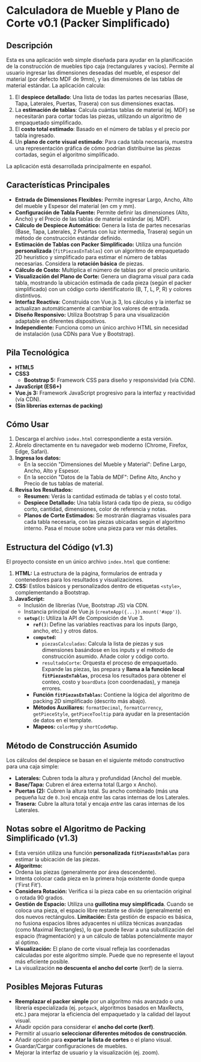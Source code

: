 # Calculadora de Mueble y Plano de Corte v0.1 (Packer Simplificado)

## Descripción

Esta es una aplicación web simple diseñada para ayudar en la planificación de la construcción de muebles tipo caja (rectangulares y vacíos). Permite al usuario ingresar las dimensiones deseadas del mueble, el espesor del material (por defecto MDF de 9mm), y las dimensiones de las tablas de material estándar. La aplicación calcula:

1.  El **despiece detallado**: Una lista de todas las partes necesarias (Base, Tapa, Laterales, Puertas, Trasera) con sus dimensiones exactas.
2.  La **estimación de tablas**: Calcula cuántas tablas de material (ej. MDF) se necesitarán para cortar todas las piezas, utilizando un algoritmo de empaquetado simplificado.
3.  El **costo total estimado**: Basado en el número de tablas y el precio por tabla ingresado.
4.  Un **plano de corte visual estimado**: Para cada tabla necesaria, muestra una representación gráfica de cómo podrían distribuirse las piezas cortadas, según el algoritmo simplificado.

La aplicación está desarrollada principalmente en español.

## Características Principales

* **Entrada de Dimensiones Flexibles:** Permite ingresar Largo, Ancho, Alto del mueble y Espesor del material (en cm y mm).
* **Configuración de Tabla Fuente:** Permite definir las dimensiones (Alto, Ancho) y el Precio de las tablas de material estándar (ej. MDF).
* **Cálculo de Despiece Automático:** Genera la lista de partes necesarias (Base, Tapa, Laterales, 2 Puertas con luz intermedia, Trasera) según un método de construcción estándar definido.
* **Estimación de Tablas con Packer Simplificado:** Utiliza una función **personalizada** (`fitPiezasEnTablas`) con un algoritmo de empaquetado 2D heurístico y simplificado para estimar el número de tablas necesarias. Considera la **rotación básica** de piezas.
* **Cálculo de Costo:** Multiplica el número de tablas por el precio unitario.
* **Visualización del Plano de Corte:** Genera un diagrama visual para cada tabla, mostrando la ubicación estimada de cada pieza (según el packer simplificado) con un código corto identificatorio (B, T, L, P, R) y colores distintivos.
* **Interfaz Reactiva:** Construida con Vue.js 3, los cálculos y la interfaz se actualizan automáticamente al cambiar los valores de entrada.
* **Diseño Responsivo:** Utiliza Bootstrap 5 para una visualización adaptable en diferentes dispositivos.
* **Independiente:** Funciona como un único archivo HTML sin necesidad de instalación (usa CDNs para Vue y Bootstrap).

## Pila Tecnológica

* **HTML5**
* **CSS3**
    * **Bootstrap 5:** Framework CSS para diseño y responsividad (vía CDN).
* **JavaScript (ES6+)**
* **Vue.js 3:** Framework JavaScript progresivo para la interfaz y reactividad (vía CDN).
* **(Sin librerías externas de packing)**

## Cómo Usar

1.  Descarga el archivo `index.html` correspondiente a esta versión.
2.  Ábrelo directamente en tu navegador web moderno (Chrome, Firefox, Edge, Safari).
3.  **Ingresa los datos:**
    * En la sección "Dimensiones del Mueble y Material": Define Largo, Ancho, Alto y Espesor.
    * En la sección "Datos de la Tabla de MDF": Define Alto, Ancho y Precio de tus tablas de material.
4.  **Revisa los Resultados:**
    * **Resumen:** Verás la cantidad estimada de tablas y el costo total.
    * **Despiece Detallado:** Una tabla listará cada tipo de pieza, su código corto, cantidad, dimensiones, color de referencia y notas.
    * **Planos de Corte Estimados:** Se mostrarán diagramas visuales para cada tabla necesaria, con las piezas ubicadas según el algoritmo interno. Pasa el mouse sobre una pieza para ver más detalles.

## Estructura del Código (v1.3)

El proyecto consiste en un único archivo `index.html` que contiene:

1.  **HTML:** La estructura de la página, formularios de entrada y contenedores para los resultados y visualizaciones.
2.  **CSS:** Estilos básicos y personalizados dentro de etiquetas `<style>`, complementando a Bootstrap.
3.  **JavaScript:**
    * Inclusión de librerías (Vue, Bootstrap JS) vía CDN.
    * Instancia principal de Vue.js (`createApp({...}).mount('#app')`).
    * **`setup()`:** Utiliza la API de Composición de Vue 3.
        * **`ref()`:** Define las variables reactivas para los inputs (largo, ancho, etc.) y otros datos.
        * **`computed`:**
            * `piezasCalculadas`: Calcula la lista de piezas y sus dimensiones basándose en los inputs y el método de construcción asumido. Añade color y código corto.
            * `resultadoCorte`: Orquesta el proceso de empaquetado. Expande las piezas, las prepara y **llama a la función local `fitPiezasEnTablas`**, procesa los resultados para obtener el conteo, costo y `boardData` (con coordenadas), y maneja errores.
        * **Función `fitPiezasEnTablas`:** Contiene la lógica del algoritmo de packing 2D simplificado (descrito más abajo).
        * **Métodos Auxiliares:** `formatDecimal`, `formatCurrency`, `getPieceStyle`, `getPieceTooltip` para ayudar en la presentación de datos en el template.
        * **Mapeos:** `colorMap` y `shortCodeMap`.

## Método de Construcción Asumido

Los cálculos del despiece se basan en el siguiente método constructivo para una caja simple:

* **Laterales:** Cubren toda la altura y profundidad (Ancho) del mueble.
* **Base/Tapa:** Cubren el área externa total (Largo x Ancho).
* **Puertas (2):** Cubren la altura total. Su ancho combinado (más una pequeña luz de `0.3cm`) encaja *entre* las caras internas de los Laterales.
* **Trasera:** Cubre la altura total y encaja *entre* las caras internas de los Laterales.

## Notas sobre el Algoritmo de Packing Simplificado (v1.3)

* Esta versión utiliza una función **personalizada `fitPiezasEnTablas`** para estimar la ubicación de las piezas.
* **Algoritmo:**
* Ordena las piezas (generalmente por área descendente).
* Intenta colocar cada pieza en la primera hoja existente donde quepa ('First Fit').
* **Considera Rotación:** Verifica si la pieza cabe en su orientación original o rotada 90 grados.
* **Gestión de Espacio:** Utiliza una **guillotina muy simplificada**. Cuando se coloca una pieza, el espacio libre restante se divide (generalmente) en dos nuevos rectángulos. **Limitación:** Esta gestión de espacio es básica, no fusiona espacios libres adyacentes ni utiliza técnicas avanzadas (como Maximal Rectangles), lo que puede llevar a una subutilización del espacio (fragmentación) y a un cálculo de tablas potencialmente mayor al óptimo.
* **Visualización:** El plano de corte visual refleja las coordenadas calculadas por este algoritmo simple. Puede que no represente el layout más eficiente posible.
* La visualización **no descuenta el ancho del corte** (kerf) de la sierra.

## Posibles Mejoras Futuras

* **Reemplazar el packer simple** por un algoritmo más avanzado o una librería especializada (ej. `potpack`, algoritmos basados en MaxRects, etc.) para mejorar la eficiencia del empaquetado y la calidad del layout visual.
* Añadir opción para considerar el **ancho del corte (kerf)**.
* Permitir al usuario **seleccionar diferentes métodos de construcción**.
* Añadir opción para **exportar la lista de cortes** o el plano visual.
* Guardar/Cargar configuraciones de muebles.
* Mejorar la interfaz de usuario y la visualización (ej. zoom).